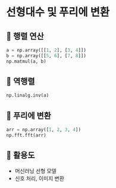 # 선형대수 및 푸리에 변환

## 📌 행렬 연산
```python
a = np.array([[1, 2], [3, 4]])
b = np.array([[5, 6], [7, 8]])
np.matmul(a, b)
```

## 📌 역행렬
```python
np.linalg.inv(a)
```

## 📌 푸리에 변환
```python
arr = np.array([1, 2, 3, 4])
np.fft.fft(arr)
```

## 🚀 활용도
- 머신러닝 선형 모델
- 신호 처리, 이미지 변환
